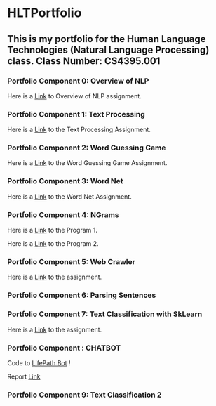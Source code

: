 # HLTPortfolio

## This is my portfolio for the Human Language Technologies (Natural Language Processing) class. Class Number: CS4395.001


### Portfolio Component 0: Overview of NLP
Here is a [Link](https://github.com/rpatangay00/HLTPortfolio/blob/98d6c8092932f2dfdb7cca36472e0ec5f41c9a5a/Portfolio%20Component%200/Overview%20of%20NLP.pdf) to Overview of NLP assignment.

### Portfolio Component 1: Text Processing
Here is a [Link](https://github.com/rpatangay00/HLTPortfolio/blob/b5e99aee86107e99a1262d390d6e0c22e7a540f4/Porfolio%20Component%201/text_processing/main.py) to the Text Processing Assignment.

### Portfolio Component 2: Word Guessing Game
Here is a [Link](https://github.com/rpatangay00/HLTPortfolio/blob/a713622376013c59276178bbb365b3fa1aaa44ab/Portfolio%20Component%202/wordguessinggame.py) to the Word Guessing Game Assignment.

### Portfolio Component 3: Word Net
Here is a [Link](https://github.com/rpatangay00/HLTPortfolio/blob/4652b9020cd2a8fd7d18de9771c22c5d8dc5bd1e/Portfolio%20Component%203%20/wordNet%20(1).ipynb) to the Word Net Assignment.

### Portfolio Component 4: NGrams
Here is a [Link](https://github.com/rpatangay00/HLTPortfolio/blob/47e9679f24e6e0cd4baf654a2601f20fcd5997a6/PortfolioComponent4/program1_ngrams/main.py) to the Program 1.

Here is a [Link](https://github.com/rpatangay00/HLTPortfolio/blob/6dd44a3d37c8fc46bb4cb0cc707adeb5c08dd2da/PortfolioComponent4/program2_ngrams/main.py) to the Program 2.

### Portfolio Component 5: Web Crawler
Here is a [Link](https://github.com/rpatangay00/HLTPortfolio/blob/1ac37b0bf88a4b4f8a95b63b3236ba82ccd1c552/Portfolio%20Component%205/webcrawler.py) to the assignment.

### Portfolio Component 6: Parsing Sentences

### Portfolio Component 7: Text Classification with SkLearn
Here is a [Link](https://github.com/rpatangay00/HLTPortfolio/blob/4693358c5b4741e0baaebbd7c5e221fa434ef907/Portfolio%20Component%207/txtclassification1.pdf) to the assignment.

### Portfolio Component : CHATBOT

Code to [LifePath Bot](https://github.com/rpatangay00/HLTPortfolio/blob/3993c60d0c248345c007919012539a927461ce02/LIFEPATHBOT/chat_bot/main.py) !

Report [Link](https://github.com/rpatangay00/HLTPortfolio/blob/edd4a5e17eb37f59203257c479596ade556d5c3d/LIFEPATHBOT/chat_bot/LIFEPATH%20BOT%20REPORT.pdf)

### Portfolio Component 9: Text Classification 2
